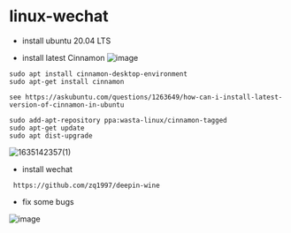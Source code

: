 # linux-wechat

* install ubuntu 20.04 LTS

* install latest Cinnamon
![image](https://user-images.githubusercontent.com/16433413/138643103-8e668925-b513-4892-92e8-615cb6dac10b.png)
```
sudo apt install cinnamon-desktop-environment
sudo apt-get install cinnamon

see https://askubuntu.com/questions/1263649/how-can-i-install-latest-version-of-cinnamon-in-ubuntu

sudo add-apt-repository ppa:wasta-linux/cinnamon-tagged
sudo apt-get update
sudo apt dist-upgrade

```


![1635142357(1)](https://user-images.githubusercontent.com/16433413/138643372-27093e50-e1fa-4aa6-90f8-e7b1052b5ddc.png)


* install wechat
```
 https://github.com/zq1997/deepin-wine
```

* fix some bugs

![image](https://user-images.githubusercontent.com/16433413/138643634-a188cb04-ad2a-48be-848a-aa0415ae243b.png)
